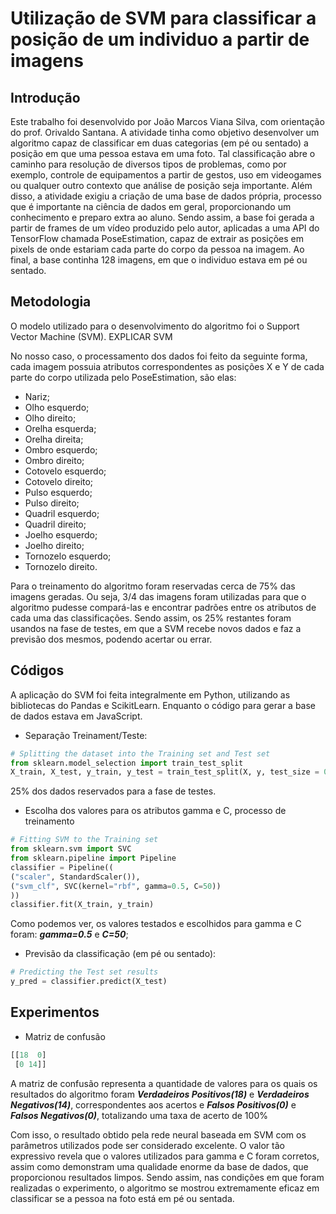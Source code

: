 # Utilização de SVM para classificar a posição de um individuo a partir de imagens 

## Introdução
Este trabalho foi desenvolvido por João Marcos Viana Silva, com orientação do prof. Orivaldo Santana. 
A atividade tinha como objetivo desenvolver um algoritmo capaz de classificar em duas categorias (em pé ou sentado) a posição em que uma pessoa estava em uma foto. Tal classificação abre o caminho para resolução de diversos tipos de problemas, como por exemplo, controle de equipamentos a partir de gestos, uso em videogames ou qualquer outro contexto que análise de posição seja importante. Além disso, a atividade exigiu a criação de uma base de dados própria, processo que é importante na ciência de dados em geral, proporcionando um conhecimento e preparo extra ao aluno. Sendo assim, a base foi gerada a partir de frames de um vídeo produzido pelo autor, aplicadas a uma API do TensorFlow chamada PoseEstimation, capaz de extrair as posições em pixels de onde estariam cada parte do corpo da pessoa na imagem. Ao final, a base continha 128 imagens, em que o individuo estava em pé ou sentado. 

## Metodologia
O modelo utilizado para o desenvolvimento do algoritmo foi o Support Vector Machine (SVM). EXPLICAR SVM

No nosso caso, o processamento dos dados foi feito da seguinte forma, cada imagem possuia atributos correspondentes as posições X e Y de cada parte do corpo utilizada pelo PoseEstimation, são elas:

* Nariz;
* Olho esquerdo;
* Olho direito;
* Orelha esquerda;
* Orelha direita;
* Ombro esquerdo;
* Ombro direito;
* Cotovelo esquerdo;
* Cotovelo direito;
* Pulso esquerdo;
* Pulso direito;
* Quadril esquerdo;
* Quadril direito;
* Joelho esquerdo;
* Joelho direito;
* Tornozelo esquerdo;
* Tornozelo direito.

Para o treinamento do algoritmo foram reservadas cerca de 75% das imagens geradas. Ou seja, 3/4 das imagens foram utilizadas para que o algoritmo pudesse compará-las e encontrar padrões entre os atributos de cada uma das classificações. Sendo assim, os 25% restantes foram usandos na fase de testes, em que a SVM recebe novos dados e faz a previsão dos mesmos, podendo acertar ou errar.
## Códigos 

A aplicação do SVM foi feita integralmente em Python, utilizando as bibliotecas do Pandas e ScikitLearn. Enquanto o código para gerar a base de dados estava em JavaScript.

* Separação Treinament/Teste:
~~~ python
# Splitting the dataset into the Training set and Test set
from sklearn.model_selection import train_test_split
X_train, X_test, y_train, y_test = train_test_split(X, y, test_size = 0.25, random_state = 0)
~~~
25% dos dados reservados para a fase de testes.

* Escolha dos valores para os atributos gamma e C, processo de treinamento
~~~ python
# Fitting SVM to the Training set
from sklearn.svm import SVC
from sklearn.pipeline import Pipeline
classifier = Pipeline((
("scaler", StandardScaler()),
("svm_clf", SVC(kernel="rbf", gamma=0.5, C=50))
))
classifier.fit(X_train, y_train)
~~~ 
Como podemos ver, os valores testados e escolhidos para gamma e C foram: ***gamma=0.5*** e ***C=50***;

* Previsão da classificação (em pé ou sentado):
~~~ python
# Predicting the Test set results
y_pred = classifier.predict(X_test)
~~~

## Experimentos 
* Matriz de confusão
~~~ python
[[18  0]
 [0 14]]
~~~ 
A matriz de confusão representa a quantidade de valores para os quais os resultados do algoritmo foram ***Verdadeiros Positivos(18)*** e ***Verdadeiros Negativos(14)***, correspondentes aos acertos e ***Falsos Positivos(0)*** e ***Falsos Negativos(0)***, totalizando uma taxa de acerto de 100%

Com isso, o resultado obtido pela rede neural baseada em SVM com os parâmetros utilizados pode ser considerado excelente. O valor tão expressivo revela que o valores utilizados para gamma e C foram corretos, assim como demonstram uma qualidade enorme da base de dados, que proporcionou resultados limpos. Sendo assim, nas condições em que foram realizadas o experimento, o algoritmo se mostrou extremamente eficaz em classificar se a pessoa na foto está em pé ou sentada.
